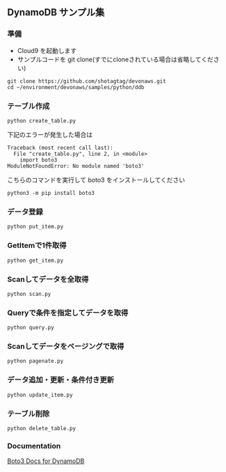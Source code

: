 ## DynamoDB サンプル集

### 準備

- Cloud9 を起動します
- サンプルコードを git clone(すでにcloneされている場合は省略してください)

```shell
git clone https://github.com/shotagtag/devonaws.git
cd ~/environment/devonaws/samples/python/ddb
```

### テーブル作成

```shell
python create_table.py
```

下記のエラーが発生した場合は

```
Traceback (most recent call last):
  File "create_table.py", line 2, in <module>
    import boto3
ModuleNotFoundError: No module named 'boto3'
```

こちらのコマンドを実行して boto3 をインストールしてください

```shell
python3 -m pip install boto3
```

### データ登録

```shell
python put_item.py
```

### GetItemで1件取得

```shell
python get_item.py
```

### Scanしてデータを全取得

```shell
python scan.py
```

### Queryで条件を指定してデータを取得

```shell
python query.py
```

### Scanしてデータをページングで取得

```shell
python pagenate.py
```

### データ追加・更新・条件付き更新

```shell
python update_item.py
```


### テーブル削除

```shell
python delete_table.py
```

### Documentation

[Boto3 Docs for DynamoDB](https://boto3.amazonaws.com/v1/documentation/api/latest/guide/dynamodb.html)
